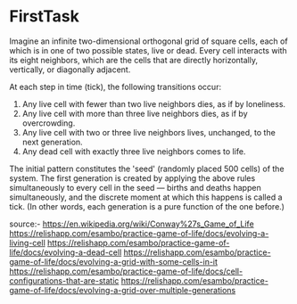 # FirstTask

Imagine an infinite two-dimensional orthogonal grid of square cells, each of which is in one of two
possible states, live or dead. Every cell interacts with its eight neighbors, which are the cells that are
directly horizontally, vertically, or diagonally adjacent.

At each step in time (tick), the following transitions occur:

1. Any live cell with fewer than two live neighbors dies, as if by loneliness.
2. Any live cell with more than three live neighbors dies, as if by overcrowding.
3. Any live cell with two or three live neighbors lives, unchanged, to the next generation.
4. Any dead cell with exactly three live neighbors comes to life.

The initial pattern constitutes the 'seed' (randomly placed 500 cells) of the system. The first generation is
created by applying the above rules simultaneously to every cell in the seed — births and deaths happen
simultaneously, and the discrete moment at which this happens is called a tick. (In other words, each
generation is a pure function of the one before.)

source:-
https://en.wikipedia.org/wiki/Conway%27s_Game_of_Life
https://relishapp.com/esambo/practice-game-of-life/docs/evolving-a-living-cell
https://relishapp.com/esambo/practice-game-of-life/docs/evolving-a-dead-cell
https://relishapp.com/esambo/practice-game-of-life/docs/evolving-a-grid-with-some-cells-in-it
https://relishapp.com/esambo/practice-game-of-life/docs/cell-configurations-that-are-static
https://relishapp.com/esambo/practice-game-of-life/docs/evolving-a-grid-over-multiple-generations

